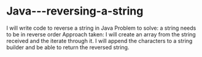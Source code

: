# Java---reversing-a-string
I will write code to reverse a string in Java
Problem to solve: a string needs to be in reverse order 
Approach taken: I will create an array from the string received and the iterate through it. I will append the characters to a string builder and be able to return the reversed string. 
